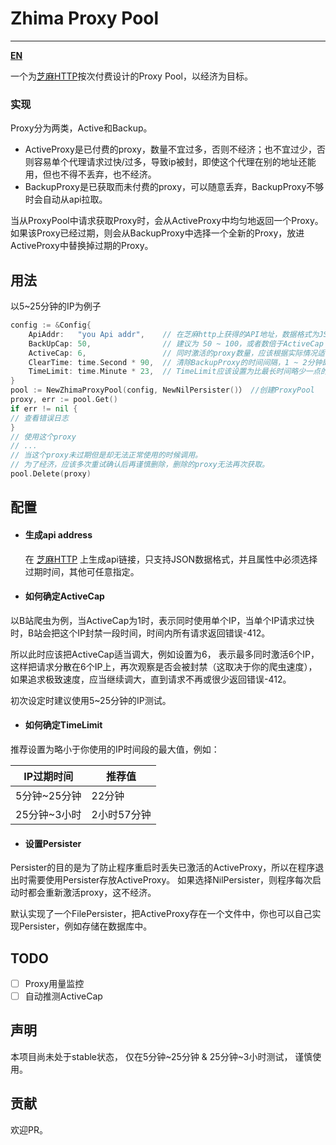 # Zhima Proxy Pool

----

**[EN](README_en.md)**

一个为[芝麻HTTP](http://h.zhimaruanjian.com)按次付费设计的Proxy Pool，以经济为目标。

### 实现

Proxy分为两类，Active和Backup。

- ActiveProxy是已付费的proxy，数量不宜过多，否则不经济；也不宜过少，否则容易单个代理请求过快/过多，导致ip被封，即使这个代理在别的地址还能用，但也不得不丢弃，也不经济。
- BackupProxy是已获取而未付费的proxy，可以随意丢弃，BackupProxy不够时会自动从api拉取。

当从ProxyPool中请求获取Proxy时，会从ActiveProxy中均匀地返回一个Proxy。 如果该Proxy已经过期，则会从BackupProxy中选择一个全新的Proxy，放进ActiveProxy中替换掉过期的Proxy。

## 用法

以5~25分钟的IP为例子

``` go
config := &Config{
    ApiAddr:   "you Api addr",    // 在芝麻http上获得的API地址，数据格式为JSON，并且属性中要勾选过期时间
    BackUpCap: 50,                // 建议为 50 ~ 100，或者数倍于ActiveCap
    ActiveCap: 6,                 // 同时激活的proxy数量，应该根据实际情况适当调整
    ClearTime: time.Second * 90,  // 清除BackupProxy的时间间隔，1 ~ 2分钟即可
    TimeLimit: time.Minute * 23,  // TimeLimit应该设置为比最长时间略少一点的时间
}
pool := NewZhimaProxyPool(config, NewNilPersister()） //创建ProxyPool
proxy, err := pool.Get()
if err != nil {
// 查看错误日志
}
// 使用这个proxy 
// ...
// 当这个proxy未过期但是却无法正常使用的时候调用。
// 为了经济，应该多次重试确认后再谨慎删除，删除的proxy无法再次获取。
pool.Delete(proxy)
```

## 配置

- #### 生成api address
  在 [芝麻HTTP](http://h.zhimaruanjian.com/getapi) 上生成api链接，只支持JSON数据格式，并且属性中必须选择过期时间，其他可任意指定。
- #### 如何确定ActiveCap

以B站爬虫为例，当ActiveCap为1时，表示同时使用单个IP，当单个IP请求过快时，B站会把这个IP封禁一段时间，时间内所有请求返回错误-412。

所以此时应该把ActiveCap适当调大，例如设置为6， 表示最多同时激活6个IP，这样把请求分散在6个IP上，再次观察是否会被封禁（这取决于你的爬虫速度）， 
如果追求极致速度，应当继续调大，直到请求不再或很少返回错误-412。

初次设定时建议使用5~25分钟的IP测试。

- #### 如何确定TimeLimit

推荐设置为略小于你使用的IP时间段的最大值，例如：

|  IP过期时间   | 推荐值  |
|  ----  | ----  |
| 5分钟~25分钟  | 22分钟 |
| 25分钟~3小时  | 2小时57分钟 |
- #### 设置Persister
Persister的目的是为了防止程序重启时丢失已激活的ActiveProxy，所以在程序退出时需要使用Persister存放ActiveProxy。
如果选择NilPersister，则程序每次启动时都会重新激活proxy，这不经济。

默认实现了一个FilePersister，把ActiveProxy存在一个文件中，你也可以自己实现Persister，例如存储在数据库中。

## TODO
- [ ] Proxy用量监控
- [ ] 自动推测ActiveCap

## 声明
本项目尚未处于stable状态， 仅在5分钟\~25分钟 & 25分钟\~3小时测试， 谨慎使用。

## 贡献
欢迎PR。

